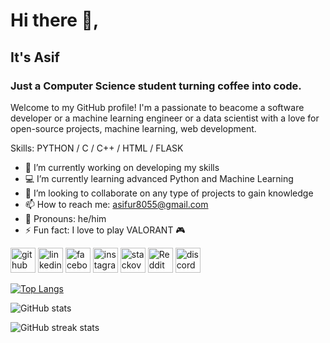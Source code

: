# Hi there 👋,
## It's Asif
### Just a Computer Science student turning coffee into code.
Welcome to my GitHub profile! I'm a passionate to beacome a software developer or a machine learning engineer or a data scientist with a love for open-source projects, machine learning, web development.

Skills: PYTHON / C / C++ / HTML / FLASK

- 🔭 I’m currently working on developing my skills 
- 💻 I’m currently learning advanced Python and Machine Learning 
- 👯 I’m looking to collaborate on any type of projects to gain knowledge 
- 📫 How to reach me: asifur8055@gmail.com 
- 👨 Pronouns: he/him 
- ⚡ Fun fact: I love to play VALORANT 🎮


[<img src='https://cdn.jsdelivr.net/npm/simple-icons@3.0.1/icons/github.svg' alt='github' height='40'>](https://github.com/asif7695)  [<img src='https://cdn.jsdelivr.net/npm/simple-icons@3.0.1/icons/linkedin.svg' alt='linkedin' height='40'>](https://www.linkedin.com/in/https://www.linkedin.com/in/md-asifur-rahman-asif//)  [<img src='https://cdn.jsdelivr.net/npm/simple-icons@3.0.1/icons/facebook.svg' alt='facebook' height='40'>](https://www.facebook.com/https://www.facebook.com/md.asifur.rahmanasif.92/)  [<img src='https://cdn.jsdelivr.net/npm/simple-icons@3.0.1/icons/instagram.svg' alt='instagram' height='40'>](https://www.instagram.com/https://www.instagram.com/_fake_asif_//)  [<img src='https://cdn.jsdelivr.net/npm/simple-icons@3.0.1/icons/stackoverflow.svg' alt='stackoverflow' height='40'>](https://stackoverflow.com/users/https://stackoverflow.com/users/29657242/md-asif)  [<img src='https://cdn.jsdelivr.net/npm/simple-icons@3.0.1/icons/reddit.svg' alt='Reddit' height='40'>](https://www.reddit.com/user/https://www.reddit.com/user/useless_dude_750/)  [<img src='https://cdn.jsdelivr.net/npm/simple-icons@3.0.1/icons/discord.svg' alt='discord' height='40'>](720646406301548544)  




[![Top Langs](https://github-readme-stats.vercel.app/api/top-langs/?username=asif7695)](https://github-readme-stats.vercel.app/api?username=anuraghazra&theme=dark&show_icons=true)

![GitHub stats](https://github-readme-stats.vercel.app/api?username=asif7695&show_icons=true&count_private=true)  

![GitHub streak stats](https://streak-stats.demolab.com/?user=asif7695)  


